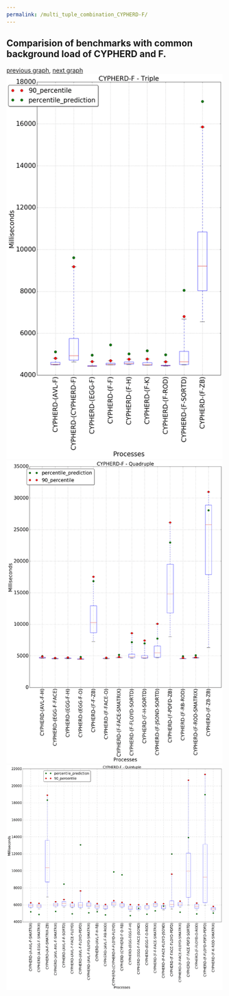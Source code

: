 ```yaml
---
permalink: /multi_tuple_combination_CYPHERD-F/
---
```



## Comparision of benchmarks with common background load of CYPHERD and F.

[previous graph](../multi_tuple_combination_CYPHERD-FLOYD/), [next graph](../multi_tuple_combination_CYPHERD-H/)
![graph figure](./images/triple/CYPHERD/CYPHERD-F_box.png)![graph figure](./images/quadruple/CYPHERD/CYPHERD-F_box.png)![graph figure](./images/quintuple/CYPHERD/CYPHERD-F_box.png)